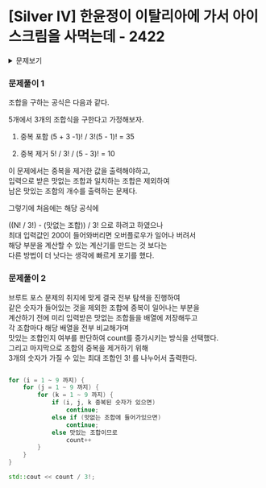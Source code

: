 # [Silver IV] 한윤정이 이탈리아에 가서 아이스크림을 사먹는데 - 2422 
<details>
    <summary>문제보기</summary>
[문제 링크](https://www.acmicpc.net/problem/2422) 

### 성능 요약

메모리: 2060 KB, 시간: 24 ms

### 분류

브루트포스 알고리즘

### 제출 일자

2023년 12월 7일 12:23:09

### 문제 설명

<p>한윤정과 친구들은 이탈리아로 방학 여행을 갔다. 이탈리아는 덥다. 윤정이와 친구들은 아이스크림을 사먹기로 했다. 아이스크림 가게에는 N종류의 아이스크림이 있다. 모든 아이스크림은 1부터 N까지 번호가 매겨져있다. 어떤 종류의 아이스크림을 함께먹으면, 맛이 아주 형편없어진다. 따라서 윤정이는 이러한 경우를 피하면서 아이스크림을 3가지 선택하려고 한다. 이때, 선택하는 방법이 몇 가지인지 구하려고 한다.</p>

### 입력 

 <p>첫째 줄에 정수 N과 M이 주어진다. N은 아이스크림 종류의 수이고, M은 섞어먹으면 안 되는 조합의 개수이다. 아래 M개의 줄에는 섞어먹으면 안 되는 조합의 번호가 주어진다. 같은 조합은 두 번 이상 나오지 않는다. (1 ≤ N ≤ 200, 0 ≤ M ≤ 10,000)</p>

### 출력 

 <p>첫째 줄에, 가능한 방법이 총 몇 개 있는지 출력한다.</p>

</details>

### 문제풀이 1

조합을 구하는 공식은 다음과 같다.   

5개에서 3개의 조합식을 구한다고 가정해보자.   

1. 중복 포함
    (5 + 3 -1)! / 3!(5 - 1)! = 35   

2. 중복 제거
    5! / 3! / (5 - 3)! = 10   

이 문제에서는 중복을 제거한 값을 출력해야하고,   
입력으로 받은 맛없는 조합과 일치하는 조합은 제외하여   
남은 맛있는 조합의 개수를 출력하는 문제다.   

그렇기에 처음에는 해당 공식에   

((N! / 3!) - (맛없는 조합)) / 3! 으로 하려고 하였으나   
최대 입력값인 200이 들어와버리면 오버플로우가 일어나 버려서   
해당 부분을 계산할 수 있는 계산기를 만드는 것 보다는   
다른 방법이 더 낫다는 생각에 빠르게 포기를 했다.   


### 문제풀이 2

브루트 포스 문제의 취지에 맞게 결국 전부 탐색을 진행하여   
같은 숫자가 들어있는 것을 제외한 조합에 중복이 일어나는 부분을    
계산하기 전에 미리 입력받은 맛없는 조합들을 배열에 저장해두고   
각 조합마다 해당 배열을 전부 비교해가며    
맛있는 조합인지 여부를 판단하여 count를 증가시키는 방식을 선택했다.   
그리고 마지막으로 조합의 중복을 제거하기 위해   
3개의 숫자가 가질 수 있는 최대 조합인 3! 를 나누어서 출력한다.   

```c++

for (i = 1 ~ 9 까지) {
    for (j = 1 ~ 9 까지) {
        for (k = 1 ~ 9 까지) {
            if (i, j, k 중복된 숫자가 있으면)
                continue;
            else if (맛없는 조합에 들어가있으면)
                continue;
            else 맛있는 조합이므로
                count++
        }
    }
}

std::cout << count / 3!;

```
